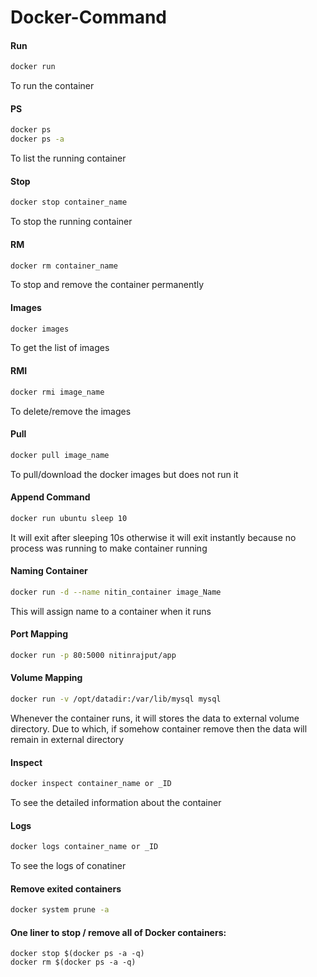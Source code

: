 # Docker-Command

#### Run
```bash
docker run
```

To run the container

#### PS
```bash
docker ps 
docker ps -a 
```

To list the running container

#### Stop
```bash
docker stop container_name
```

To stop the running container

#### RM
```bash
docker rm container_name
```

To stop and remove the container permanently


#### Images
```bash
docker images
```

To get the list of images

#### RMI
```bash
docker rmi image_name
```

To delete/remove the images

#### Pull
```bash
docker pull image_name
```

To pull/download the docker images but does not run it

#### Append Command
```bash
docker run ubuntu sleep 10
```

It will exit after sleeping 10s otherwise it will exit instantly because no process was running to make container running

#### Naming Container
```bash
docker run -d --name nitin_container image_Name
```

This will assign name to a container when it runs

#### Port Mapping
```bash
docker run -p 80:5000 nitinrajput/app
```

#### Volume Mapping
```bash
docker run -v /opt/datadir:/var/lib/mysql mysql
```

Whenever the container runs, it will stores the data to external volume directory. Due to which, if somehow container remove then the data will remain in external directory

#### Inspect
```bash
docker inspect container_name or _ID 
```

To see the detailed information about the container

#### Logs
```bash
docker logs container_name or _ID
```

To see the logs of conatiner


#### Remove exited containers
```bash
docker system prune -a
```
#### One liner to stop / remove all of Docker containers:
```
docker stop $(docker ps -a -q)
docker rm $(docker ps -a -q)
```
